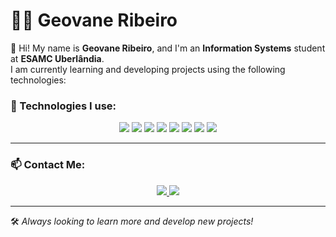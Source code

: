 # 👨‍💻 Geovane Ribeiro  

👋 Hi! My name is **Geovane Ribeiro**, and I'm an **Information Systems** student at **ESAMC Uberlândia**.  
I am currently learning and developing projects using the following technologies:

### 🚀 Technologies I use:
<p align="center">
  <img src="https://img.shields.io/badge/-C-05122A?style=flat&logo=c" />
  <img src="https://img.shields.io/badge/-Python-05122A?style=flat&logo=python" />
  <img src="https://img.shields.io/badge/-JavaScript-05122A?style=flat&logo=javascript" />
  <img src="https://img.shields.io/badge/-HTML5-05122A?style=flat&logo=html5" />
  <img src="https://img.shields.io/badge/-CSS3-05122A?style=flat&logo=css3" />
  <img src="https://img.shields.io/badge/-Bootstrap-05122A?style=flat&logo=bootstrap" />
  <img src="https://img.shields.io/badge/-Git-05122A?style=flat&logo=git" />
  <img src="https://img.shields.io/badge/-GitHub-05122A?style=flat&logo=github" />
</p>

---

### 📫 Contact Me:
<p align="center">
  <a href="rrosageovane@gmail.com">
    <img src="https://img.shields.io/badge/-Gmail-D14836?style=flat&logo=Gmail&logoColor=white" target=blank/>
  </a>
  <a href="https://www.linkedin.com/in/geovane-ribeiro-aab5a42b6/">
    <img src="https://img.shields.io/badge/-LinkedIn-0077B5?style=flat&logo=linkedin&logoColor=white"/>
  </a>
</p>

---

🛠️ *Always looking to learn more and develop new projects!*
